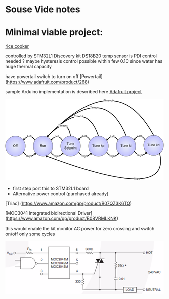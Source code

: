 # Souse Vide notes

# Minimal viable project:
[rice cooker](https://www.amazon.com/gp/product/B00197TJ3C/)

controlled by STM32L1 Discovery kit
DS18B20 temp sensor
is PDI control needed ?
maybe hysteresis control possible within few 0.1C since water has huge thermal capacity

have powertail switch to turn on off
[Powertail]
(https://www.adafruit.com/product/268)


sample Arduino implementation is described here
[Adafruit project](https://learn.adafruit.com/sous-vide-powered-by-arduino-the-sous-viduino)

 ![image](./adafruit_products_State_Diagram.png)

- first step port this to STM32L1 board
- Alternative power control  (purchased already)

[Triac]
(https://www.amazon.com/gp/product/B07QZ3K6TQ)

[MOC3041 Integrated bidirectional Driver]
(https://www.amazon.com/gp/product/B08VRMLKNK)

this would enable the kit monitor AC power for zero crossing and switch on/off only some cycles

![image](./triac.png)

